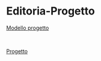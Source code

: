 # Editoria-Progetto

[Modello progetto](Modello&#32;Progetto&#32;d'Esame.md)

<br>

[Progetto](https://julssal99.github.io/Editoria-Progetto/)
